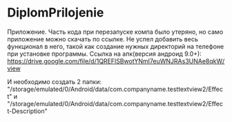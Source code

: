 # DiplomPrilojenie
Приложение.
Часть кода при перезапуске компа было утеряно, но само приложение можно скачать по ссылке.
Не успел добавить весь функционал в него, такой как создание нужных директорий на телефоне при установке программы.
Ссылка на апк(версия андроид 9.0+): https://drive.google.com/file/d/1QREFlSBwotYNmI7euWNJRAs3UNAe8qkW/view

И необходимо создать 2 папки: "/storage/emulated/0/Android/data/com.companyname.testtextview2/Effect"
и "/storage/emulated/0/Android/data/com.companyname.testtextview2/Effect-Description"
